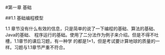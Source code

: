 #第一章 基础

##1.1 基础编程模型

1.1 章节没有什么有效的信息，只是简单的说了一下编程的基础、算法的基础、Java的基础、
程序运行的基础。使用了二分法作为例子来介绍。但是不得不吐槽，1.1章节的课后习题，有一种学
的都是1+1，但是考试要计算地球的质量的一样。习题与1.1章节严重不符合。

